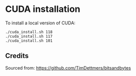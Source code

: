# CUDA installation

To install a local version of CUDA:
```
./cuda_install.sh 118
./cuda_install.sh 117
./cuda_install.sh 101
```

## Credits

Sourced from: https://github.com/TimDettmers/bitsandbytes
